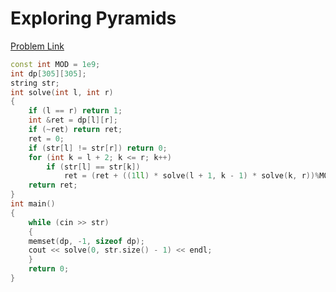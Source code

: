# Exploring Pyramids

[Problem Link](https://vjudge.net/problem/UVA-1362)

```cpp
const int MOD = 1e9;
int dp[305][305];
string str;
int solve(int l, int r)
{
	if (l == r) return 1;
	int &ret = dp[l][r];
	if (~ret) return ret;
	ret = 0;
	if (str[l] != str[r]) return 0;
	for (int k = l + 2; k <= r; k++)
		if (str[l] == str[k])
			ret = (ret + ((1ll) * solve(l + 1, k - 1) * solve(k, r))%MOD) % MOD;
	return ret;
}
int main()
{
    while (cin >> str)
    {
	memset(dp, -1, sizeof dp);
	cout << solve(0, str.size() - 1) << endl;
    }
    return 0;
}
```
